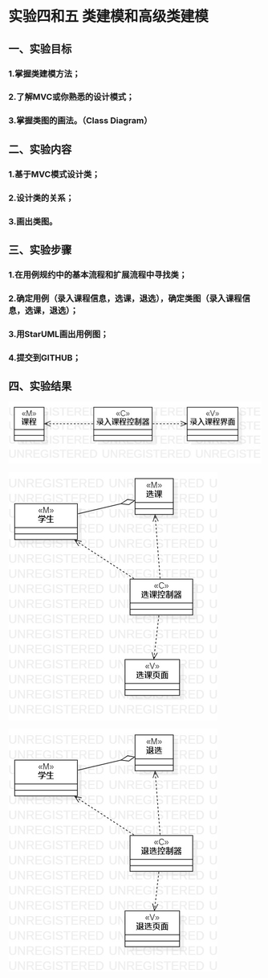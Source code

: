 # 实验四和五 类建模和高级类建模

## 一、实验目标
### 1.掌握类建模方法；
### 2.了解MVC或你熟悉的设计模式；
### 3.掌握类图的画法。（Class Diagram）

## 二、实验内容
### 1.基于MVC模式设计类；
### 2.设计类的关系；
### 3.画出类图。

## 三、实验步骤
### 1.在用例规约中的基本流程和扩展流程中寻找类；
### 2.确定用例（录入课程信息，选课，退选），确定类图（录入课程信息，选课，退选）；
### 3.用StarUML画出用例图；
### 4.提交到GITHUB；

## 四、实验结果
![录入课程信息的类图](./ClassDiagram1.jpg)

![选课的类图](./ClassDiagram2.jpg)

![退选的类图](./ClassDiagram3.jpg)
